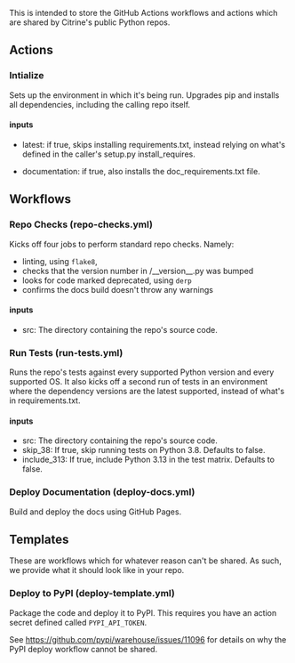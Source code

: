 This is intended to store the GitHub Actions workflows and actions which are shared by Citrine's public Python repos.

## Actions

### Intialize

Sets up the environment in which it's being run. Upgrades pip and installs all dependencies, including the calling repo itself.

#### inputs

- latest: if true, skips installing requirements.txt, instead relying on what's defined in the caller's setup.py install\_requires.

- documentation: if true, also installs the doc\_requirements.txt file.

## Workflows

### Repo Checks (repo-checks.yml)

Kicks off four jobs to perform standard repo checks. Namely:

- linting, using `flake8`,
- checks that the version number in <src>/\_\_version\_\_.py was bumped
- looks for code marked deprecated, using `derp`
- confirms the docs build doesn't throw any warnings

#### inputs

- src: The directory containing the repo's source code.

### Run Tests (run-tests.yml)

Runs the repo's tests against every supported Python version and every supported OS.
It also kicks off a second run of tests in an environment where the dependency versions are the latest supported, instead of what's in requirements.txt.

#### inputs

- src: The directory containing the repo's source code.
- skip_38: If true, skip running tests on Python 3.8. Defaults to false.
- include_313: If true, include Python 3.13 in the test matrix. Defaults to false.

### Deploy Documentation (deploy-docs.yml)

Build and deploy the docs using GitHub Pages.

## Templates

These are workflows which for whatever reason can't be shared. As such, we provide what it should look like in your repo.

### Deploy to PyPI (deploy-template.yml)

Package the code and deploy it to PyPI. This requires you have an action secret defined called `PYPI_API_TOKEN`.

See https://github.com/pypi/warehouse/issues/11096 for details on why the PyPI deploy workflow cannot be shared.
